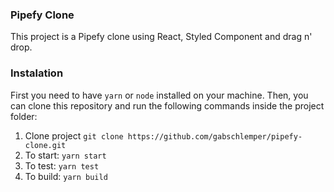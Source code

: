 ### Pipefy Clone
This project is a Pipefy clone using React, Styled Component and drag n' drop. 

### Instalation
First you need to have `yarn` or `node` installed on your machine. Then, you can clone this repository and run the following commands inside the project folder:

1. Clone project `git clone https://github.com/gabschlemper/pipefy-clone.git`
2. To start: `yarn start`
3. To test: `yarn test` 
4. To build: `yarn build`